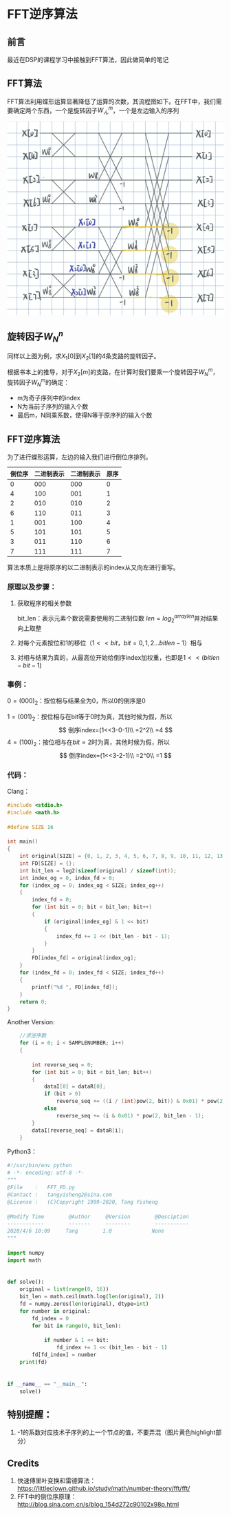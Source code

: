 # FFT逆序算法

## 前言

最近在DSP的课程学习中接触到FFT算法，因此做简单的笔记

## FFT算法

FFT算法利用蝶形运算显著降低了运算的次数，其流程图如下。在FFT中，我们需要确定两个东西，一个是旋转因子$W^m_ん$，一个是左边输入的序列

![image-20200406113229517](assets/image-20200406113229517.png)

## 旋转因子$W^n_N$

同样以上图为例，求$X_1[0]$到$X_2[1]$的4条支路的旋转因子。

根据书本上的推导，对于$X_2[m]$的支路，在计算时我们要乘一个旋转因子$W^m_N$，旋转因子$W^m_N$的确定：

- m为奇子序列中的index
- N为当前子序列的输入个数
- 最后m，N同乘系数，使得N等于原序列的输入个数

## FFT逆序算法

为了进行蝶形运算，左边的输入我们进行倒位序排列。

| 倒位序 | 二进制表示 | 二进制表示 | 原序 |
| ------ | ---------- | ---------- | ---- |
| 0      | 000        | 000        | 0    |
| 4      | 100        | 001        | 1    |
| 2      | 010        | 010        | 2    |
| 6      | 110        | 011        | 3    |
| 1      | 001        | 100        | 4    |
| 5      | 101        | 101        | 5    |
| 3      | 011        | 110        | 6    |
| 7      | 111        | 111        | 7    |

算法本质上是将原序的以二进制表示的index从又向左进行重写。

### 原理以及步骤：

1. 获取程序的相关参数

   bit_len：表示元素个数说需要使用的二进制位数 $len=log_2^{arraylen}$并对结果向上取整

2. 对每个元素按位和1的移位（$1 << bit，bit = 0,1,2…bitlen-1$）相与
3. 对相与结果为真的，从最高位开始给倒序index加权重，也即是$1<<(bitlen -bit-1)$

###  事例：

$0=(000)_2$：按位相与结果全为0，所以0的倒序是0

$1=(001)_2$：按位相与在bit等于0时为真，其他时候为假，所以
$$
倒序index=(1<<3-0-1)\\
=2^2\\
=4
$$
$4=(100)_2$：按位相与在$bit=2$时为真，其他时候为假，所以
$$
倒序index=(1<<3-2-1)\\
=2^0\\
=1
$$

### 代码：

Clang：

```c
#include <stdio.h>
#include <math.h>

#define SIZE 16

int main()
{
    int original[SIZE] = {0, 1, 2, 3, 4, 5, 6, 7, 8, 9, 10, 11, 12, 13, 14, 15};
    int FD[SIZE] = {};
    int bit_len = log2(sizeof(original) / sizeof(int));
    int index_og = 0, index_fd = 0;
    for (index_og = 0; index_og < SIZE; index_og++)
    {
        index_fd = 0;
        for (int bit = 0; bit < bit_len; bit++)
        {
            if (original[index_og] & 1 << bit)
            {
                index_fd += 1 << (bit_len - bit - 1);
            }
        }
        FD[index_fd] = original[index_og];
    }
    for (index_fd = 0; index_fd < SIZE; index_fd++)
    {
        printf("%d ", FD[index_fd]);
    }
    return 0;
}

```

Another Version:

```c
	//求逆序数
	for (i = 0; i < SAMPLENUMBER; i++)
	{

		int reverse_seq = 0;
		for (int bit = 0; bit < bit_len; bit++)
		{
			dataI[0] = dataR[0];
			if (bit > 0)
				reverse_seq += ((i / (int)pow(2, bit)) & 0x01) * pow(2, bit_len - bit - 1);
			else
				reverse_seq += (i & 0x01) * pow(2, bit_len - 1);
		}
		dataI[reverse_seq] = dataR[i];
	}
```



Python3：

```python
#!/usr/bin/env python
# -*- encoding: utf-8 -*-
"""
@File    :   FFT_FD.py
@Contact :   tangyisheng2@sina.com
@License :   (C)Copyright 1999-2020, Tang Yisheng

@Modify Time        @Author     @Version        @Desciption
------------        -------     --------        -----------
2020/4/6 10:09     Tang        1.0             None
"""

import numpy
import math


def solve():
    original = list(range(0, 16))
    bit_len = math.ceil(math.log(len(original), 2))
    fd = numpy.zeros(len(original), dtype=int)
    for number in original:
        fd_index = 0
        for bit in range(0, bit_len):

            if number & 1 << bit:
                fd_index += 1 << (bit_len - bit - 1)
        fd[fd_index] = number
    print(fd)


if __name__ == "__main__":
    solve()

```

## 特别提醒：

1. -1的系数对应技术子序列的上一个节点的值，不要弄混（图片黄色highlight部分）

## Credits

1. 快速傅里叶变换和雷德算法：https://littleclown.github.io/study/math/number-theory/fft/fft/
2. FFT中的倒位序原理：http://blog.sina.com.cn/s/blog_154d272c90102x98p.html
